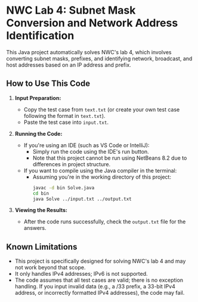 # NWC Lab 4: Subnet Mask Conversion and Network Address Identification

This Java project automatically solves NWC's lab 4, which involves converting subnet masks, prefixes, and identifying network, broadcast, and host addresses based on an IP address and prefix.

## How to Use This Code

1. **Input Preparation:**
   - Copy the test case from `text.txt` (or create your own test case following the format in `text.txt`).
   - Paste the test case into `input.txt`.

2. **Running the Code:**
   - If you're using an IDE (such as VS Code or IntelliJ):
     - Simply run the code using the IDE's run button.
     - Note that this project cannot be run using NetBeans 8.2 due to differences in project structure.
   - If you want to compile using the Java compiler in the terminal:
     - Assuming you're in the working directory of this project:
       ```bash
       javac -d bin Solve.java
       cd bin
       java Solve ../input.txt ../output.txt
       ```

3. **Viewing the Results:**
   - After the code runs successfully, check the `output.txt` file for the answers.

## Known Limitations

- This project is specifically designed for solving NWC's lab 4 and may not work beyond that scope.
- It only handles IPv4 addresses; IPv6 is not supported.
- The code assumes that all test cases are valid; there is no exception handling. If you input invalid data (e.g., a /33 prefix, a 33-bit IPv4 address, or incorrectly formatted IPv4 addresses), the code may fail.